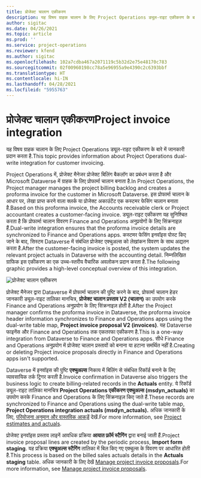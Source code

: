 ```yaml
---
title: प्रोजेक्ट चालान एकीकरण
description: यह विषय ग्राहक चालान के लिए Project Operations ड्यूल-राइट एकीकरण के बारे में जानकारी प्रदान करता है.
author: sigitac
ms.date: 04/26/2021
ms.topic: article
ms.prod: ''
ms.service: project-operations
ms.reviewer: kfend
ms.author: sigitac
ms.openlocfilehash: 102a7cdba467a2071119c5b32d2e75e48170c783
ms.sourcegitcommit: 02f00960198cc78a5e96955a9e4390c2c6393bbf
ms.translationtype: HT
ms.contentlocale: hi-IN
ms.lasthandoff: 04/28/2021
ms.locfileid: "5955763"
---
```

# <a name="project-invoice-integration"></a><span data-ttu-id="f9bb3-103">प्रोजेक्ट चालान एकीकरण</span><span class="sxs-lookup"><span data-stu-id="f9bb3-103">Project invoice integration</span></span>

<span data-ttu-id="f9bb3-104">यह विषय ग्राहक चालान के लिए Project Operations ड्यूल-राइट एकीकरण के बारे में जानकारी प्रदान करता है.</span><span class="sxs-lookup"><span data-stu-id="f9bb3-104">This topic provides information about Project Operations dual-write integration for customer invoicing.</span></span>

<span data-ttu-id="f9bb3-105">Project Operations में, प्रोजेक्ट मैनेजर प्रोजेक्ट बिलिंग बैकलॉग का प्रबंधन करता है और Microsoft Dataverse में ग्राहक के लिए प्रोफार्मा चालान बनाता है.</span><span class="sxs-lookup"><span data-stu-id="f9bb3-105">In Project Operations, the Project manager manages the project billing backlog and creates a proforma invoice for the customer in Microsoft Dataverse.</span></span> <span data-ttu-id="f9bb3-106">इस प्रोफार्मा चालान के आधार पर, लेखा प्राप्त करने वाला क्लर्क या प्रोजेक्ट अकाउंटेंट एक कस्टमर फेसिंग चालान बनाता है.</span><span class="sxs-lookup"><span data-stu-id="f9bb3-106">Based on this proforma invoice, the Accounts receivable clerk or Project accountant creates a customer-facing invoice.</span></span> <span data-ttu-id="f9bb3-107">ड्यूल-राइट एकीकरण यह सुनिश्चित करता है कि प्रोफार्मा चालान विवरण Finance and Operations अनुप्रयोगों के लिए सिंक्रनाइज़ हैं.</span><span class="sxs-lookup"><span data-stu-id="f9bb3-107">Dual-write integration ensures that the proforma invoice details are synchronized to Finance and Operations apps.</span></span> <span data-ttu-id="f9bb3-108">कस्टमर फेसिंग इनवॉइस पोस्ट किए जाने के बाद, सिस्टम Dataverse में संबंधित प्रोजेक्ट एक्चुअल्स को लेखांकन विवरण के साथ अद्यतन करता है.</span><span class="sxs-lookup"><span data-stu-id="f9bb3-108">After the customer-facing invoice is posted, the system updates the relevant project actuals in Dataverse with the accounting detail.</span></span> <span data-ttu-id="f9bb3-109">निम्नलिखित ग्राफिक इस एकीकरण का एक उच्च-स्तरीय वैचारिक अवलोकन प्रदान करता है.</span><span class="sxs-lookup"><span data-stu-id="f9bb3-109">The following graphic provides a high-level conceptual overview of this integration.</span></span>

   ![प्रोजेक्ट चालान एकीकरण](./media/DW5Invoicing.png)

<span data-ttu-id="f9bb3-111">प्रोजेक्ट मैनेजर द्वारा Dataverse में प्रोफार्मा चालान की पुष्टि करने के बाद, प्रोफार्मा चालान हेडर जानकारी ड्यूल-राइट तालिका मानचित्र, **प्रोजेक्ट चालान प्रस्ताव V2 (चालान)** का उपयोग करके Finance and Operations अनुप्रयोग के लिए सिंक्रनाइज़ होती है.</span><span class="sxs-lookup"><span data-stu-id="f9bb3-111">After the Project manager confirms the proforma invoice in Dataverse, the proforma invoice header information synchronizes to Finance and Operations apps using the dual-write table map, **Project invoice proposal V2 (invoices)**.</span></span> <span data-ttu-id="f9bb3-112">यह Dataverse फाइनेंस और Finance and Operations तक एकतरफा एकीकरण है.</span><span class="sxs-lookup"><span data-stu-id="f9bb3-112">This is a one-way integration from Dataverse to Finance and Operations apps.</span></span> <span data-ttu-id="f9bb3-113">सीधे Finance and Operations अनुप्रयोग में प्रोजेक्ट चालान प्रस्तावों को बनाना या हटाना समर्थित नहीं है.</span><span class="sxs-lookup"><span data-stu-id="f9bb3-113">Creating or deleting Project invoice proposals directly in Finance and Operations apps isn't supported.</span></span>

<span data-ttu-id="f9bb3-114">Dataverse में इनवॉइस की पुष्टि **एक्चुअल्स** निकाय में बिलिंग से संबंधित रिकॉर्ड बनाने के लिए व्यावसायिक तर्क ट्रिगर करती है.</span><span class="sxs-lookup"><span data-stu-id="f9bb3-114">Invoice confirmation in Dataverse also triggers the business logic to create billing-related records in the **Actuals** entity.</span></span> <span data-ttu-id="f9bb3-115">ये रिकॉर्ड ड्यूल-राइट तालिका मानचित्र **Project Operations एकीकरण एक्चुअल्स (msdyn\_actuals)** का उपयोग करके Finance and Operations के लिए सिंक्रनाइज़ किए जाते हैं.</span><span class="sxs-lookup"><span data-stu-id="f9bb3-115">These records are synchronized to Finance and Operations using the dual-write table map, **Project Operations integration actuals (msdyn\_actuals).**</span></span> <span data-ttu-id="f9bb3-116">अधिक जानकारी के लिए, [परियोजना अनुमान और वास्तविक आकड़ें](resource-dual-write-estimates-actuals.md) देखें.</span><span class="sxs-lookup"><span data-stu-id="f9bb3-116">For more information, see [Project estimates and actuals](resource-dual-write-estimates-actuals.md).</span></span> 

<span data-ttu-id="f9bb3-117">प्रोजेक्ट इनवॉइस प्रस्ताव लाइनें आवधिक प्रक्रिया **आयात फ़ॉर्म स्टैगिंग** द्वारा बनाई जाती हैं.</span><span class="sxs-lookup"><span data-stu-id="f9bb3-117">Project invoice proposal lines are created by the periodic process, **Import form staging**.</span></span> <span data-ttu-id="f9bb3-118">यह प्रक्रिया **एक्चुअल्स स्टैगिंग** तालिका में बिल किए गए एक्चुल्स के विवरण पर आधारित होती है.</span><span class="sxs-lookup"><span data-stu-id="f9bb3-118">This process is based on the billed sales actuals details in the **Actuals staging** table.</span></span> <span data-ttu-id="f9bb3-119">अधिक जानकारी के लिए देखें [Manage project invoice proposals](../invoicing/format-update-project-invoice-proposals.md#create-project-invoice-proposals).</span><span class="sxs-lookup"><span data-stu-id="f9bb3-119">For more information, see [Manage project invoice proposals](../invoicing/format-update-project-invoice-proposals.md#create-project-invoice-proposals).</span></span> 

